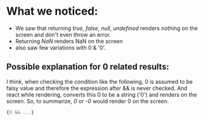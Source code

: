 # What we noticed:

- We saw that returning *true*, *false*, *null*, *undefined* renders nothing on the screen and don't even throw an error.
- Returning *NaN* renders NaN on the screen
- also saw few variations with 0 & '0'. 

## Possible explanation for 0 related results: 

I think, when checking the condition like the following, 0 is assumed to be falsy value and therefore the expression after && is never checked. And react while rendering, converts this 0 to be a string ('0') and renders on the screen. So, to summarize, *0* or *-0* would render 0 on the screen.
```js
{0 && ...}
```